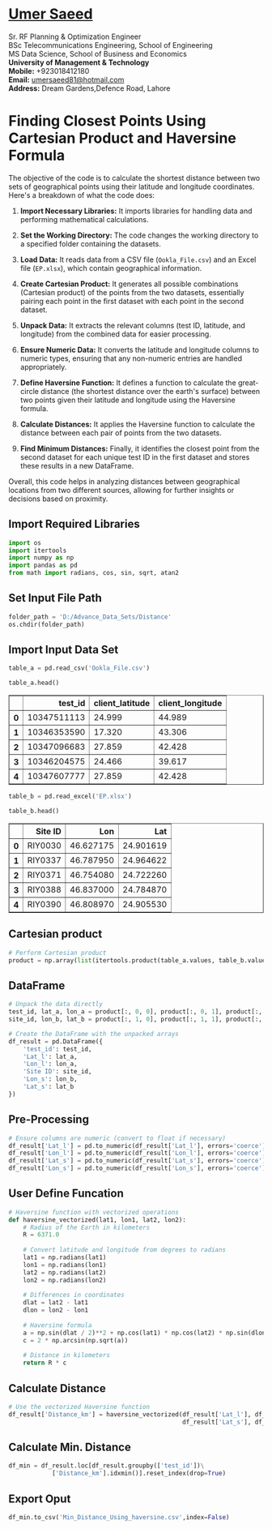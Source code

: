 #  [Umer Saeed](https://www.linkedin.com/in/engumersaeed/)
Sr. RF Planning & Optimization Engineer<br>
BSc Telecommunications Engineering, School of Engineering<br>
MS Data Science, School of Business and Economics<br>
**University of Management & Technology**<br>
**Mobile:**     +923018412180<br>
**Email:**  umersaeed81@hotmail.com<br>
**Address:** Dream Gardens,Defence Road, Lahore<br>

# Finding Closest Points Using Cartesian Product and Haversine Formula

The objective of the code is to calculate the shortest distance between two sets of geographical points using their latitude and longitude coordinates. Here's a breakdown of what the code does:

1. **Import Necessary Libraries:** It imports libraries for handling data and performing mathematical calculations.

2. **Set the Working Directory:** The code changes the working directory to a specified folder containing the datasets.

3. **Load Data:** It reads data from a CSV file (`Ookla_File.csv`) and an Excel file (`EP.xlsx`), which contain geographical information.

4. **Create Cartesian Product:** It generates all possible combinations (Cartesian product) of the points from the two datasets, essentially pairing each point in the first dataset with each point in the second dataset.

5. **Unpack Data:** It extracts the relevant columns (test ID, latitude, and longitude) from the combined data for easier processing.

6. **Ensure Numeric Data:** It converts the latitude and longitude columns to numeric types, ensuring that any non-numeric entries are handled appropriately.

7. **Define Haversine Function:** It defines a function to calculate the great-circle distance (the shortest distance over the earth's surface) between two points given their latitude and longitude using the Haversine formula.

8. **Calculate Distances:** It applies the Haversine function to calculate the distance between each pair of points from the two datasets.

9. **Find Minimum Distances:** Finally, it identifies the closest point from the second dataset for each unique test ID in the first dataset and stores these results in a new DataFrame.

Overall, this code helps in analyzing distances between geographical locations from two different sources, allowing for further insights or decisions based on proximity.

## Import Required Libraries


```python
import os
import itertools
import numpy as np
import pandas as pd
from math import radians, cos, sin, sqrt, atan2
```

## Set Input File Path


```python
folder_path = 'D:/Advance_Data_Sets/Distance'
os.chdir(folder_path)
```

## Import Input Data Set


```python
table_a = pd.read_csv('Ookla_File.csv')
```


```python
table_a.head()
```





<table border="1" class="dataframe">
  <thead>
    <tr style="text-align: right;">
      <th></th>
      <th>test_id</th>
      <th>client_latitude</th>
      <th>client_longitude</th>
    </tr>
  </thead>
  <tbody>
    <tr>
      <th>0</th>
      <td>10347511113</td>
      <td>24.999</td>
      <td>44.989</td>
    </tr>
    <tr>
      <th>1</th>
      <td>10346353590</td>
      <td>17.320</td>
      <td>43.306</td>
    </tr>
    <tr>
      <th>2</th>
      <td>10347096683</td>
      <td>27.859</td>
      <td>42.428</td>
    </tr>
    <tr>
      <th>3</th>
      <td>10346204575</td>
      <td>24.466</td>
      <td>39.617</td>
    </tr>
    <tr>
      <th>4</th>
      <td>10347607777</td>
      <td>27.859</td>
      <td>42.428</td>
    </tr>
  </tbody>
</table>
</div>




```python
table_b = pd.read_excel('EP.xlsx')
```


```python
table_b.head()
```





<table border="1" class="dataframe">
  <thead>
    <tr style="text-align: right;">
      <th></th>
      <th>Site ID</th>
      <th>Lon</th>
      <th>Lat</th>
    </tr>
  </thead>
  <tbody>
    <tr>
      <th>0</th>
      <td>RIY0030</td>
      <td>46.627175</td>
      <td>24.901619</td>
    </tr>
    <tr>
      <th>1</th>
      <td>RIY0337</td>
      <td>46.787950</td>
      <td>24.964622</td>
    </tr>
    <tr>
      <th>2</th>
      <td>RIY0371</td>
      <td>46.754080</td>
      <td>24.722260</td>
    </tr>
    <tr>
      <th>3</th>
      <td>RIY0388</td>
      <td>46.837000</td>
      <td>24.784870</td>
    </tr>
    <tr>
      <th>4</th>
      <td>RIY0390</td>
      <td>46.808970</td>
      <td>24.905530</td>
    </tr>
  </tbody>
</table>
</div>



## Cartesian product


```python
# Perform Cartesian product
product = np.array(list(itertools.product(table_a.values, table_b.values)))
```

## DataFrame


```python
# Unpack the data directly
test_id, lat_a, lon_a = product[:, 0, 0], product[:, 0, 1], product[:, 0, 2]
site_id, lon_b, lat_b = product[:, 1, 0], product[:, 1, 1], product[:, 1, 2]

# Create the DataFrame with the unpacked arrays
df_result = pd.DataFrame({
    'test_id': test_id,
    'Lat_l': lat_a,
    'Lon_l': lon_a,
    'Site ID': site_id,
    'Lon_s': lon_b,
    'Lat_s': lat_b
})
```

## Pre-Processing


```python
# Ensure columns are numeric (convert to float if necessary)
df_result['Lat_l'] = pd.to_numeric(df_result['Lat_l'], errors='coerce')
df_result['Lon_l'] = pd.to_numeric(df_result['Lon_l'], errors='coerce')
df_result['Lat_s'] = pd.to_numeric(df_result['Lat_s'], errors='coerce')
df_result['Lon_s'] = pd.to_numeric(df_result['Lon_s'], errors='coerce')
```

## User Define Funcation


```python
# Haversine function with vectorized operations
def haversine_vectorized(lat1, lon1, lat2, lon2):
    # Radius of the Earth in kilometers
    R = 6371.0  
    
    # Convert latitude and longitude from degrees to radians
    lat1 = np.radians(lat1)
    lon1 = np.radians(lon1)
    lat2 = np.radians(lat2)
    lon2 = np.radians(lon2)
    
    # Differences in coordinates
    dlat = lat2 - lat1
    dlon = lon2 - lon1
    
    # Haversine formula
    a = np.sin(dlat / 2)**2 + np.cos(lat1) * np.cos(lat2) * np.sin(dlon / 2)**2
    c = 2 * np.arcsin(np.sqrt(a))
    
    # Distance in kilometers
    return R * c
```

## Calculate Distance


```python
# Use the vectorized Haversine function
df_result['Distance_km'] = haversine_vectorized(df_result['Lat_l'], df_result['Lon_l'], \
                                                df_result['Lat_s'], df_result['Lon_s'])
```

## Calculate Min. Distance


```python
df_min = df_result.loc[df_result.groupby(['test_id'])\
            ['Distance_km'].idxmin()].reset_index(drop=True)
```

## Export Oput


```python
df_min.to_csv('Min_Distance_Using_haversine.csv',index=False)
```
